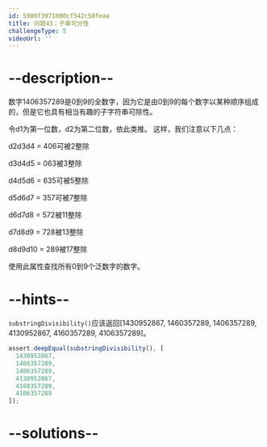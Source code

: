 ```yaml
---
id: 5900f3971000cf542c50feaa
title: 问题43：子串可分性
challengeType: 5
videoUrl: ''
---
```


# --description--

数字1406357289是0到9的全数字，因为它是由0到9的每个数字以某种顺序组成的，但是它也具有相当有趣的子字符串可除性。

令d1为第一位数，d2为第二位数，依此类推。 这样，我们注意以下几点：

d2d3d4 = 406可被2整除

d3d4d5 = 063被3整除

d4d5d6 = 635可被5整除

d5d6d7 = 357可被7整除

d6d7d8 = 572被11整除

d7d8d9 = 728被13整除

d8d9d10 = 289被17整除

使用此属性查找所有0到9个泛数字的数字。

# --hints--

`substringDivisibility()`应该返回[1430952867, 1460357289, 1406357289, 4130952867, 4160357289, 4106357289]。

```js
assert.deepEqual(substringDivisibility(), [
  1430952867,
  1460357289,
  1406357289,
  4130952867,
  4160357289,
  4106357289
]);
```

# --solutions--

